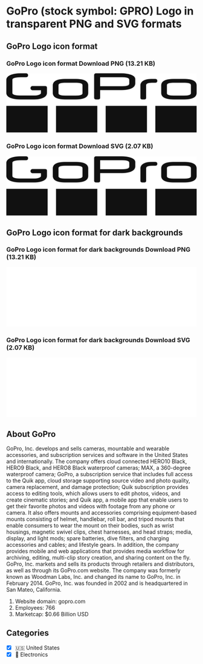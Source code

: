 # GoPro (stock symbol: GPRO) Logo in transparent PNG and SVG formats

## GoPro Logo icon format

### GoPro Logo icon format Download PNG (13.21 KB)

![GoPro Logo icon format Download PNG (13.21 KB)](/img/orig/GPRO-4c0ba998.png)

### GoPro Logo icon format Download SVG (2.07 KB)

![GoPro Logo icon format Download SVG (2.07 KB)](/img/orig/GPRO-a301b219.svg)

## GoPro Logo icon format for dark backgrounds

### GoPro Logo icon format for dark backgrounds Download PNG (13.21 KB)

![GoPro Logo icon format for dark backgrounds Download PNG (13.21 KB)](/img/orig/GPRO.D-0cdc180e.png)

### GoPro Logo icon format for dark backgrounds Download SVG (2.07 KB)

![GoPro Logo icon format for dark backgrounds Download SVG (2.07 KB)](/img/orig/GPRO.D-144f5415.svg)

## About GoPro

GoPro, Inc. develops and sells cameras, mountable and wearable accessories, and subscription services and software in the United States and internationally. The company offers cloud connected HERO10 Black, HERO9 Black, and HERO8 Black waterproof cameras; MAX, a 360-degree waterproof camera; GoPro, a subscription service that includes full access to the Quik app, cloud storage supporting source video and photo quality, camera replacement, and damage protection; Quik subscription provides access to editing tools, which allows users to edit photos, videos, and create cinematic stories; and Quik app, a mobile app that enable users to get their favorite photos and videos with footage from any phone or camera. It also offers mounts and accessories comprising equipment-based mounts consisting of helmet, handlebar, roll bar, and tripod mounts that enable consumers to wear the mount on their bodies, such as wrist housings, magnetic swivel clips, chest harnesses, and head straps; media, display, and light mods; spare batteries, dive filters, and charging accessories and cables; and lifestyle gears. In addition, the company provides mobile and web applications that provides media workflow for archiving, editing, multi-clip story creation, and sharing content on the fly. GoPro, Inc. markets and sells its products through retailers and distributors, as well as through its GoPro.com website. The company was formerly known as Woodman Labs, Inc. and changed its name to GoPro, Inc. in February 2014. GoPro, Inc. was founded in 2002 and is headquartered in San Mateo, California.

1. Website domain: gopro.com
2. Employees: 766
3. Marketcap: $0.66 Billion USD


## Categories
- [x] 🇺🇸 United States
- [x] 🔌 Electronics
